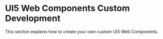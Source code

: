 # UI5 Web Components Custom Development

This section explains how to create your own custom UI5 Web Components.
